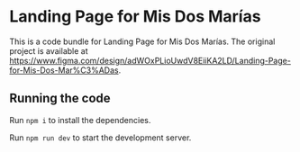 
  # Landing Page for Mis Dos Marías

  This is a code bundle for Landing Page for Mis Dos Marías. The original project is available at https://www.figma.com/design/adWOxPLioUwdV8EiiKA2LD/Landing-Page-for-Mis-Dos-Mar%C3%ADas.

  ## Running the code

  Run `npm i` to install the dependencies.

  Run `npm run dev` to start the development server.
  